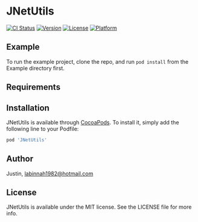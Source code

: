 # JNetUtils

[![CI Status](https://img.shields.io/travis/Justin/JNetUtils.svg?style=flat)](https://travis-ci.org/Justin/JNetUtils)
[![Version](https://img.shields.io/cocoapods/v/JNetUtils.svg?style=flat)](https://cocoapods.org/pods/JNetUtils)
[![License](https://img.shields.io/cocoapods/l/JNetUtils.svg?style=flat)](https://cocoapods.org/pods/JNetUtils)
[![Platform](https://img.shields.io/cocoapods/p/JNetUtils.svg?style=flat)](https://cocoapods.org/pods/JNetUtils)

## Example

To run the example project, clone the repo, and run `pod install` from the Example directory first.

## Requirements

## Installation

JNetUtils is available through [CocoaPods](https://cocoapods.org). To install
it, simply add the following line to your Podfile:

```ruby
pod 'JNetUtils'
```

## Author

Justin, labinnah1982@hotmail.com

## License

JNetUtils is available under the MIT license. See the LICENSE file for more info.
